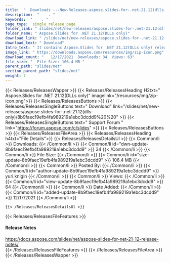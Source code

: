 ```yaml
---
title:  "  Downloads ---New-Releases-aspose.slides-for-.net-21.12(dlls-only) . " 
description:  "    . " 
keywords:  "    . " 
page_type:  single_release_page
folder_link: " slides/net/new-releases/aspose.slides-for-.net-21.12(dlls-only)/"
folder_name: " Aspose.Slides for .NET 21.12(DLLs only)"
download_link: " /slides/net/new-releases/aspose.slides-for-.net-21.12(dlls-only)/8b9faec19efb4fa989219a1ebc3dcdd9"
download_text: " Download"
Intro_text: " It contains Aspose.Slides for .NET 21.12(DLLs only) release."
image_link: " https://downloads.aspose.com/resources/img/zip-icon.png"
download_count: "   12/17/2021  Downloads: 34  Views: 63"
file_size: "  File Size: 106.4 MB "
parent_path: "slides/net"
section_parent_path: "slides/net"
weight: 7 
---
```


{{< Releases/ReleasesWapper >}}
  {{< Releases/ReleasesHeading H2txt=" Aspose.Slides for .NET 21.12(DLLs only)" imagelink="/resources/img/zip-icon.png">}}
  {{< Releases/ReleasesButtons >}}
    {{< Releases/ReleasesSingleButtons text=" Download" link="/slides/net/new-releases/aspose.slides-for-.net-21.12(dlls-only)/8b9faec19efb4fa989219a1ebc3dcdd9%20%20" >}}
    {{< Releases/ReleasesSingleButtons text=" Support Forum " link="https://forum.aspose.com/c/slides" >}}
  {{< Releases/ReleasesButtons >}}
  {{< Releases/ReleasesFileArea >}}
    {{< Releases/ReleasesHeading h4txt="File Details">}}
    {{< Releases/ReleasesDetailsUl >}}
            {{< Common/li  >}} Downloads: {{< /Common/li >}} 
      {{< Common/li id="dwn-update-8b9faec19efb4fa989219a1ebc3dcdd9" >}} 34 {{< /Common/li >}} 
      {{< Common/li  >}} File Size: {{< /Common/li >}} 
      {{< Common/li id="size-update-8b9faec19efb4fa989219a1ebc3dcdd9" >}} 106.4 MB {{< /Common/li >}} 
      {{< Common/li  >}} Posted By: {{< /Common/li >}} 
      {{< Common/li id="author-update-8b9faec19efb4fa989219a1ebc3dcdd9" >}} yuri.knigin {{< /Common/li >}} 
      {{< Common/li  >}} Views: {{< /Common/li >}} 
      {{< Common/li id="view-update-8b9faec19efb4fa989219a1ebc3dcdd9" >}} 64 {{< /Common/li >}} 
      {{< Common/li  >}} Date Added: {{< /Common/li >}} 
      {{< Common/li id="added-update-8b9faec19efb4fa989219a1ebc3dcdd9" >}} 12/17/2021 {{< /Common/li >}} 

    {{< /Releases/ReleasesDetailsUl >}}

  {{< Releases/ReleasesFileFeatures >}}
      <h4>Release Notes</h4><div><a href="https://docs.aspose.com/slides/net/aspose-slides-for-net-21-12-release-notes/">https://docs.aspose.com/slides/net/aspose-slides-for-net-21-12-release-notes/</a></div>
  {{< /Releases/ReleasesFileFeatures >}}
 {{< /Releases/ReleasesFileArea >}}
{{< /Releases/ReleasesWapper >}}


